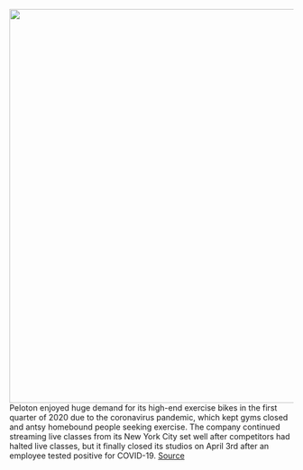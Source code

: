 <img src='https://cdn.vox-cdn.com/thumbor/00Hdxoq_zHsB4oo16J3zGBntVgo=/0x0:3662x2501/1200x800/filters:focal(2342x1303:2926x1887)/cdn.vox-cdn.com/uploads/chorus_image/image/66927586/1217247342.jpg.0.jpg' width='700px' /><br/>
Peloton enjoyed huge demand for its high-end exercise bikes in the first quarter of 2020 due to the coronavirus pandemic, which kept gyms closed and antsy homebound people seeking exercise. The company continued streaming live classes from its New York City set well after competitors had halted live classes, but it finally closed its studios on April 3rd after an employee tested positive for COVID-19.
<a href='https://www.theverge.com/21289034/peloton-workers-health-safety-bike-delivery-buzzfeed'> Source <a/>